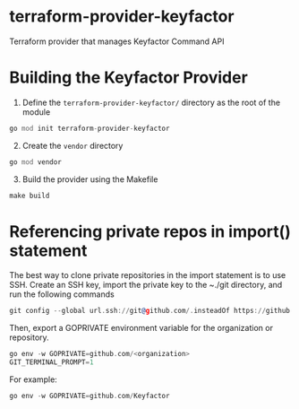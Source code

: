 # terraform-provider-keyfactor
Terraform provider that manages Keyfactor Command API

# Building the Keyfactor Provider

1. Define the ```terraform-provider-keyfactor/``` directory as the root of the module
```asm
go mod init terraform-provider-keyfactor
```

2. Create the ```vendor``` directory
```asm
go mod vendor
```

3. Build the provider using the Makefile
```asm
make build
```

# Referencing private repos in import() statement
The best way to clone private repositories in the import statement is to use SSH. Create an SSH key, import the private key to the ~./git directory, and run the following commands

```asm
git config --global url.ssh://git@github.com/.insteadOf https://github.com/
```
Then, export a GOPRIVATE environment variable for the organization or repository.
```asm
go env -w GOPRIVATE=github.com/<organization>
GIT_TERMINAL_PROMPT=1
```

For example:
```asm
go env -w GOPRIVATE=github.com/Keyfactor
```